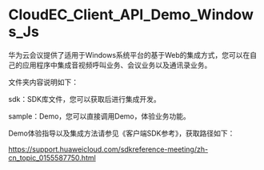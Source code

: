 # CloudEC_Client_API_Demo_Windows_Js

华为云会议提供了适用于Windows系统平台的基于Web的集成方式，您可以在自己的应用程序中集成音视频呼叫业务、会议业务以及通讯录业务。

文件夹内容说明如下：

sdk：SDK库文件，您可以获取后进行集成开发。

sample：Demo，您可以直接调用Demo，体验业务功能。

Demo体验指导以及集成方法请参见《客户端SDK参考》，获取路径如下：

https://support.huaweicloud.com/sdkreference-meeting/zh-cn_topic_0155587750.html
